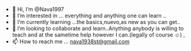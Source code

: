 - 👋 Hi, I’m @Nava1997
- 👀 I’m interested in ... everything and anything one can learn ..
- 🌱 I’m currently learning ...the basics,nuevo,as new as you can get..
- 💞️ I’m looking to collaborate and learn..Anything anybody is willing to teach and at the sametime help however I can.(legally of course ☺️) ,
- 📫 How to reach me ... nava1938st@gmail.com


